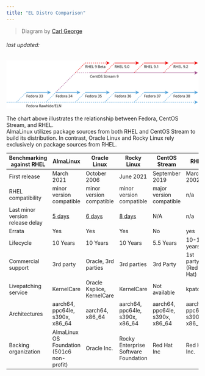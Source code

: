 ```yaml
---
title: "EL Distro Comparison"
---
```


> Diagram by [Carl George](https://www.linkedin.com/in/carlwgeorge/)
###### last updated: 
![relationship_chart](/images/Comparison-relationship_chart.png)

The chart above illustrates the relationship between Fedora, CentOS Stream, and RHEL.<br>
AlmaLinux utilizes package sources from both RHEL and CentOS Stream to build its distribution. In contrast, Oracle Linux and Rocky Linux rely exclusively on package sources from RHEL.

|Benchmarking against RHEL       |AlmaLinux                                 |Oracle Linux                        |Rocky Linux                                                           |CentOS Stream                  |RHEL                           |
|--------------------------------|------------------------------------------|------------------------------------|----------------------------------------------------------------------|-------------------------------|-------------------------------|
|First release                   |March 2021                          |October 2006                          |June 2021                                                       |September 2019                     |March 2002                     |
|RHEL compatibility              |minor version compatible                  |minor version compatible            |minor version compatible                                              |major version compatible       |n/a                            |
|Last minor version release delay|[5 days][alma9.4]                         |[6 days][oracle9.4]                 |[8 days][rocky9.4]                                                    |N/A                            |n/a                            |
|Errata                          |Yes                                       |Yes                                 |Yes                                                                   |No                             |yes                            |
|Lifecycle                       |10 Years                                  |10 Years                            |10 Years                                                              |5.5 Years                      |10-14 years                    |
|Commercial support              |3rd party                                 |Oracle, 3rd parties                 |3rd parties                                                           |3rd Party                      |1st party (Red Hat)            |
|Livepatching service            |KernelCare                                |Oracle Ksplice, KernelCare|KernelCare                                                  |Not available                  |kpatch                         |
|Architectures                   |aarch64, ppc64le, s390x, x86_64           |aarch64, x86_64                     |aarch64, ppc64le, s390x, x86_64                 |aarch64, ppc64le, s390x, x86_64|aarch64, ppc64le, s390x, x86_64|
|Backing organization            |AlmaLinux OS Foundation (501c6 non-profit)|Oracle Inc.      |Rocky Enterprise Software Foundation|Red Hat Inc|Red Hat Inc.                   |


[binary]: https://almalinux.org/blog/future-of-almalinux/
[oracleabi]: https://www.oracle.com/news/announcement/blog/keep-linux-open-and-free-2023-07-10/
[acg]: https://access.redhat.com/articles/rhel8-abi-compatibility
[alma9.4]: https://almalinux.org/blog/2024-05-06-announcing-94-stable/
[oracle9.4]: https://docs.oracle.com/en/operating-systems/oracle-linux/9/relnotes9.4/
[rocky9.4]: https://rockylinux.org/news/rocky-linux-9-4-ga-release
